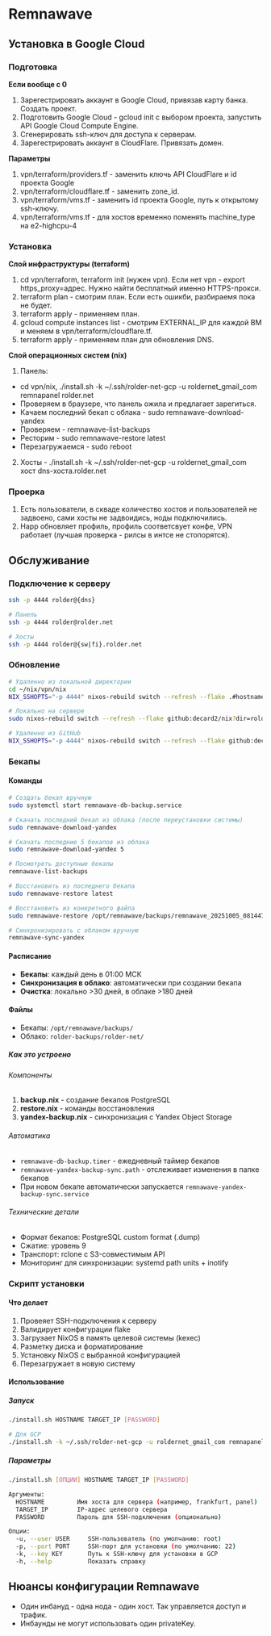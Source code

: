 # Remnawave

## Установка в Google Cloud

### Подготовка

**Если вообще с 0**

1. Зарегестрировать аккаунт в Google Cloud, привязав карту банка. Создать проект.
2. Подготовить Google Cloud - gcloud init с выбором проекта, запустить API Google Cloud Compute Engine.
3. Сгенерировать ssh-ключ для доступа к серверам.
4. Зарегестрировать аккаунт в CloudFlare. Привязать домен.

**Параметры**

1. vpn/terraform/providers.tf - заменить ключь API CloudFlare и id проекта Google
2. vpn/terraform/cloudflare.tf - заменить zone_id.
3. vpn/terraform/vms.tf - заменить id проекта Google, путь к открытому ssh-ключу.
4. vpn/terraform/vms.tf - для хостов временно поменять machine_type на e2-highcpu-4

### Установка

**Слой инфраструктуры (terraform)**

1. cd vpn/terraform, terraform init (нужен vpn). Если нет vpn - export https_proxy=адрес. Нужно найти бесплатный именно HTTPS-прокси.
2. terraform plan - смотрим план. Если есть ошикби, разбираемя пока не будет.
3. terraform apply - применяем план.
4. gcloud compute instances list - смотрим EXTERNAL_IP для каждой ВМ и меняем в vpn/terraform/cloudflare.tf.
5. terraform apply - применяем план для обновления DNS.

**Слой операционных систем (nix)**

1. Панель:

- cd vpn/nix, ./install.sh -k ~/.ssh/rolder-net-gcp -u roldernet_gmail_com remnapanel rolder.net
- Проверяем в браузере, что панель ожила и предлагает зарегиться.
- Качаем последний бекап с облака - sudo remnawave-download-yandex
- Проверяем - remnawave-list-backups
- Ресторим - sudo remnawave-restore latest
- Перезагружаемся - sudo reboot

2. Хосты - ./install.sh -k ~/.ssh/rolder-net-gcp -u roldernet_gmail_com хост dns-хоста.rolder.net

### Проерка

1. Есть пользователи, в скваде количество хостов и пользователей не задвоено, сами хосты не задвоидись, ноды подключились.
2. Happ обновляет профиль, профиль соответсвует конфе, VPN работает (лучшая проверка - рилсы в интсе не стопорятся).

## Обслуживание

### Подключение к серверу

```bash
ssh -p 4444 rolder@{dns}

# Панель
ssh -p 4444 rolder@rolder.net

# Хосты
ssh -p 4444 rolder@{sw|fi}.rolder.net
```

### Обновление

```bash
# Удаленно из локальной директории
cd ~/nix/vpn/nix
NIX_SSHOPTS="-p 4444" nixos-rebuild switch --refresh --flake .#hostname --target-host rolder@dns --ask-sudo-password

# Локально на сервере
sudo nixos-rebuild switch --refresh --flake github:decard2/nix?dir=rolder-net#hostname

# Удаленно из GitHub
NIX_SSHOPTS="-p 4444" nixos-rebuild switch --refresh --flake github:decard2/nix?dir=rolder-net#hostname --target-host rolder@TARGET_IP --ask-sudo-password
```

### Бекапы

#### Команды

```bash
# Создать бекап вручную
sudo systemctl start remnawave-db-backup.service

# Скачать последний бекап из облака (после переустановки системы)
sudo remnawave-download-yandex

# Скачать последние 5 бекапов из облака
sudo remnawave-download-yandex 5

# Посмотреть доступные бекапы
remnawave-list-backups

# Восстановить из последнего бекапа
sudo remnawave-restore latest

# Восстановить из конкретного файла
sudo remnawave-restore /opt/remnawave/backups/remnawave_20251005_081447.dump

# Синхронизировать с облаком вручную
remnawave-sync-yandex
```

#### Расписание

- **Бекапы**: каждый день в 01:00 МСК
- **Синхронизация в облако**: автоматически при создании бекапа
- **Очистка**: локально >30 дней, в облаке >180 дней

#### Файлы

- Бекапы: `/opt/remnawave/backups/`
- Облако: `rolder-backups/rolder-net/`

##### Как это устроено

###### Компоненты

1. **backup.nix** - создание бекапов PostgreSQL
2. **restore.nix** - команды восстановления
3. **yandex-backup.nix** - синхронизация с Yandex Object Storage

###### Автоматика

- `remnawave-db-backup.timer` - ежедневный таймер бекапов
- `remnawave-yandex-backup-sync.path` - отслеживает изменения в папке бекапов
- При новом бекапе автоматически запускается `remnawave-yandex-backup-sync.service`

###### Технические детали

- Формат бекапов: PostgreSQL custom format (.dump)
- Сжатие: уровень 9
- Транспорт: rclone с S3-совместимым API
- Мониторинг для синхронизации: systemd path units + inotify

### Скрипт установки

#### Что делает

1. Провеяет SSH-подключения к серверу
2. Валидирует конфигурации flake
3. Загруэает NixOS в память целевой системы (kexec)
4. Разметку диска и форматирование
5. Установку NixOS с выбранной конфигурацией
6. Перезагружает в новую систему

#### Использование

##### Запуск

```bash
./install.sh HOSTNAME TARGET_IP [PASSWORD]

# Для GCP
./install.sh -k ~/.ssh/rolder-net-gcp -u roldernet_gmail_com remnapanel 34.51.236.162
```

##### Параметры

```bash
./install.sh [ОПЦИИ] HOSTNAME TARGET_IP [PASSWORD]

Аргументы:
  HOSTNAME         Имя хоста для сервера (например, frankfurt, panel)
  TARGET_IP        IP-адрес целевого сервера
  PASSWORD         Пароль для SSH-подключения (опционально)

Опции:
  -u, --user USER     SSH-пользователь (по умолчанию: root)
  -p, --port PORT     SSH-порт для установки (по умолчанию: 22)
  -k, --key KEY       Путь к SSH-ключу для установки в GCP
  -h, --help          Показать справку
```

## Нюансы конфигурации Remnawave

- Один инбануд - одна нода - один хост. Так управляется доступ и трафик.
- Инбаунды не могут использовать один privateKey.
